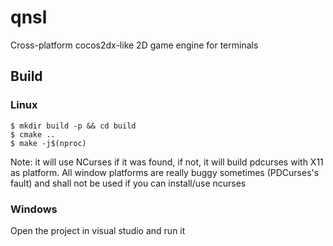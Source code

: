# qnsl
Cross-platform cocos2dx-like 2D game engine for terminals
## Build
### Linux
```
$ mkdir build -p && cd build
$ cmake ..
$ make -j$(nproc)
```
Note: it will use NCurses if it was found, if not, it will build pdcurses with X11 as platform. All window platforms are really buggy sometimes (PDCurses's fault) and shall not be used if you can install/use ncurses
### Windows
Open the project in visual studio and run it
